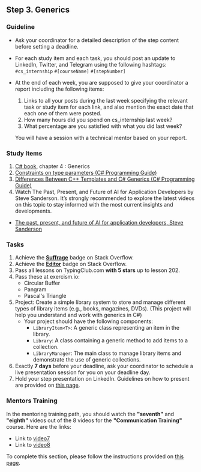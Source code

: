## Step 3. Generics

### Guideline

- Ask your coordinator for a detailed description of the step content before setting a deadline.

- For each study item and each task, you should post an update to LinkedIn, Twitter, and Telegram using the following hashtags:
`#cs_internship`
`#[courseName]`
`#[stepNumber]`

- At the end of each week, you are supposed to give your coordinator a report including the following items:
  1. Links to all your posts during the last week specifying the relevant task or study item for each link, and also mention the exact date that each one of them were posted.
  2. How many hours did you spend on cs_internship last week?
  3. What percentage are you satisfied with what you did last week?

  You will have a session with a technical mentor based on your report.

### Study Items  <!-- omit in toc -->

 1. [C# book](https://www.oreilly.com/library/view/programming-c-12/9781098158354/), chapter 4 : Generics
 2. [Constraints on type parameters (C# Programming Guide)](https://docs.microsoft.com/en-us/dotnet/csharp/programming-guide/generics/constraints-on-type-parameters)
 3. [Differences Between C++ Templates and C# Generics (C# Programming Guide)](https://docs.microsoft.com/en-us/dotnet/csharp/programming-guide/generics/differences-between-cpp-templates-and-csharp-generics)
 4. Watch The Past, Present, and Future of AI for Application Developers by Steve Sanderson. It’s strongly recommended to explore the latest videos on this topic to stay informed with the most current insights and developments.
   - [The past, present, and future of AI for application developers, Steve Sanderson](https://youtu.be/awztkr8n0AA?si=U7BpYtq6WfYjnPaP)

### Tasks  <!-- omit in toc -->

  1. Achieve the **[Suffrage](https://stackoverflow.com/help/badges/804/suffrage)** badge on Stack Overflow.
  2. Achieve the **[Editor](https://stackoverflow.com/help/badges/3/editor)** badge on Stack Overflow.
  3. Pass all lessons on TypingClub.com **with 5 stars** up to lesson 202.
  4. Pass these at exercism.io:
        - Circular Buffer
        - Pangram
        - Pascal's Triangle
  5. Project: Create a simple library system to store and manage different types of library items (e.g., books, magazines, DVDs). (This project will help you understand and work with generics in C#)
      - Your project should have the following components:
          - `LibraryItem<T>`: A generic class representing an item in the library.
          - `Library`: A class containing a generic method to add items to a collection.
          - `LibraryManager`: The main class to manage library items and demonstrate the use of generic collections.
  6. Exactly **7 days** before your deadline, ask your coordinator to schedule a live presentation session for you on your deadline day.
  7. Hold your step presentation on LinkedIn. Guidelines on how to present are provided on [this page](https://github.com/cs-internship/cs-internship-spec/blob/master/courses/presentation-guidelines.md).


### Mentors Training

In the mentoring training path, you should watch the **"seventh"** and **"eighth"** videos out of the 8 videos for the **"Communication Training"** course. Here are the links:

- Link to [video7](https://drive.google.com/file/d/167Io_enDD8FHxwt5LBc7YNXCzfIuRC8D/view?usp=sharing)
- Link to [video8](https://drive.google.com/file/d/1_5XYfjngoY7LaLdReomoz45BSIoZXovz/view?usp=drive_link)

To complete this section, please follow the instructions provided on [this page](https://github.com/cs-internship/cs-internship-spec/blob/master/courses/mentoring-workshops-instruction.md).


